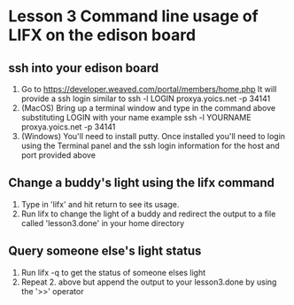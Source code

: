 # Lesson 3 Command line usage of LIFX on the edison board

## ssh into your edison board
1. Go to https://developer.weaved.com/portal/members/home.php
It will provide a ssh login similar to
ssh -l LOGIN proxya.yoics.net -p 34141
2. (MacOS) Bring up a terminal window and type in the command above substituting LOGIN with your name
example ssh -l YOURNAME proxya.yoics.net -p 34141
3. (Windows) You'll need to install putty. Once installed you'll need to login using the Terminal panel and the ssh login information for the host and port provided above

## Change a buddy's light using the lifx command
1. Type in 'lifx' and hit return to see its usage.
2. Run lifx to change the light of a buddy and redirect the output to a file called 'lesson3.done' in your home directory

## Query someone else's light status
1. Run lifx -q <name> to get the status of someone elses light
2. Repeat 2. above but append the output to your lesson3.done by using the '>>' operator
